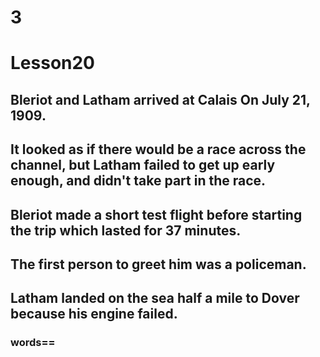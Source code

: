 # 3
# Lesson20
## Bleriot and Latham arrived at Calais On July 21, 1909.
## It looked as if there would be a race across the channel, but Latham failed to get up early enough, and didn't take part in the race.
## Bleriot made a short test flight before starting the trip which lasted for 37 minutes.
## The first person to greet him was a policeman.
## Latham landed on the sea half a mile to Dover because his engine failed.
### words==